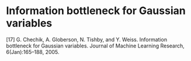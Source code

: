 # Information bottleneck for Gaussian variables

\[17\] G. Chechik, A. Globerson, N. Tishby, and Y. Weiss. Information bottleneck for Gaussian variables. Journal of Machine Learning Research, 6\(Jan\):165–188, 2005.

